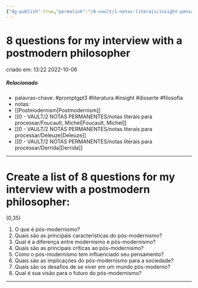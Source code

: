 ```yaml
---
{"dg-publish":true,"permalink":"/0-vault/1-notas-literais/insight-pensamento-e-meditacao/8-questions-for-my-interview-with-a-postmodern-philosopher/","tags":["promptgpt3","literatura","insight","disserte","filosofia"],"dgHomeLink":true,"dgShowLocalGraph":true,"dgShowFileTree":true,"dgEnableSearch":true,"noteIcon":""}
---
```


# 8 questions for my interview with a postmodern philosopher
criado em: 13:22 2022-10-06

##### Relacionado
- palavras-chave: #promptgpt3 #literatura #insight #disserte #filosofia 
- notas: 
- [[Postmodernism\|Postmodernism]]
- [[0 - VAULT/2 NOTAS PERMANENTES/notas literais para processar/Foucault, Michel\|Foucault, Michel]]
- [[0 - VAULT/2 NOTAS PERMANENTES/notas literais para processar/Deleuze\|Deleuze]]
- [[0 - VAULT/2 NOTAS PERMANENTES/notas literais para processar/Derrida\|Derrida]]
---
# Create a list of 8 questions for my interview with a postmodern philosopher:

(0,35)


1. O que é pós-modernismo?
2. Quais são as principais características do pós-modernismo?
3. Qual é a diferença entre modernismo e pós-modernismo?
4. Quais são as principais críticas ao pós-modernismo?
5. Como o pós-modernismo tem influenciado seu pensamento?
6. Quais são as implicações do pós-modernismo para a sociedade?
7. Quais são os desafios de se viver em um mundo pós-moderno?
8. Qual é sua visão para o futuro do pós-modernismo?
---
